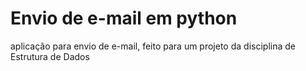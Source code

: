 # Envio de e-mail em python
aplicação para envio de e-mail, feito para um projeto da disciplina de Estrutura de Dados 